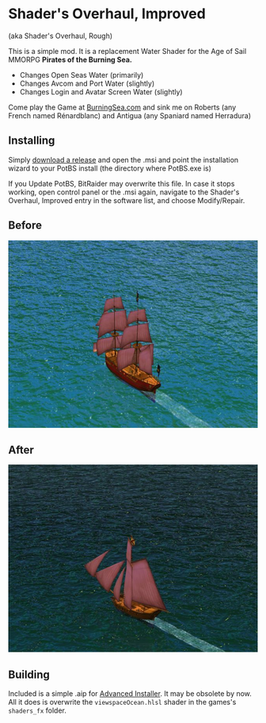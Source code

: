 Shader's Overhaul, Improved
===========================
(aka Shader's Overhaul, Rough)

This is a simple mod. It is a replacement Water Shader for the Age of Sail MMORPG **Pirates of the Burning Sea.**

* Changes Open Seas Water (primarily)
* Changes Avcom and Port Water (slightly)
* Changes Login and Avatar Screen Water (slightly)

Come play the Game at [BurningSea.com](https://play.burningsea.com) and sink me on Roberts (any French named Rénardblanc) and Antigua (any Spaniard named Herradura)

Installing
----------
Simply [download a release](https://github.com/thygrrr/shaders-overhaul/releases) and open the .msi and point the installation wizard to your PotBS install (the directory where PotBS.exe is)

If you Update PotBS, BitRaider may overwrite this file. In case it stops working, open control panel or the .msi again, navigate to the Shader's Overhaul, Improved entry in the software list, and choose Modify/Repair.

Before
-------
![Screenshot](screenshots/normal.jpg?raw=true "Original")

After
------
![Screenshot](screenshots/overhauled.jpg?raw=true "Overhauled")

Building
---------
Included is a simple .aip for [Advanced Installer](https://www.advancedinstaller.com). It may be obsolete by now. All it does is overwrite the ```viewspaceOcean.hlsl``` shader in the games's ```shaders_fx``` folder.
